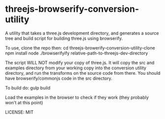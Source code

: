 # threejs-browserify-conversion-utility
A utility that takes a three.js development directory, and generates a source tree and build script for building three.js using browserify.

To use, clone the repo then:
cd threejs-browerify-conversion-utility-clone
npm install
node ./browserifyify relative-path-to-threejs-dev-directory

The script WILL NOT modify your copy of three.js.
It will copy the src and examples directory from your working copy
into the conversion utility directory, and run the transforms
on the source code from there. You should have browserify/commonjs
code in the src directory.

To build do:
gulp build

Load the examples in the browser to check if they work (they probably won't at this point)

LICENSE: MIT
